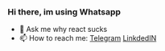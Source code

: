 ### Hi there, im using Whatsapp

<!--
**kirill-dev-pro/kirill-dev-pro** is a ✨ _special_ ✨ repository because its `README.md` (this file) appears on your GitHub profile.

Here are some ideas to get you started:

- 🔭 I’m currently working on ...
- 🌱 I’m currently learning ...
- 👯 I’m looking to collaborate on ...
- 🤔 I’m looking for help with ...
- 💬 Ask me about ...
- 📫 How to reach me: ...
- 😄 Pronouns: ...
- ⚡ Fun fact: ...
-->

- 💬 Ask me why react sucks
- 📫 How to reach me: [Telegram](https://t.me/Crypto_mate) [LinkdedIN](https://www.linkedin.com/in/zmeuon/)
